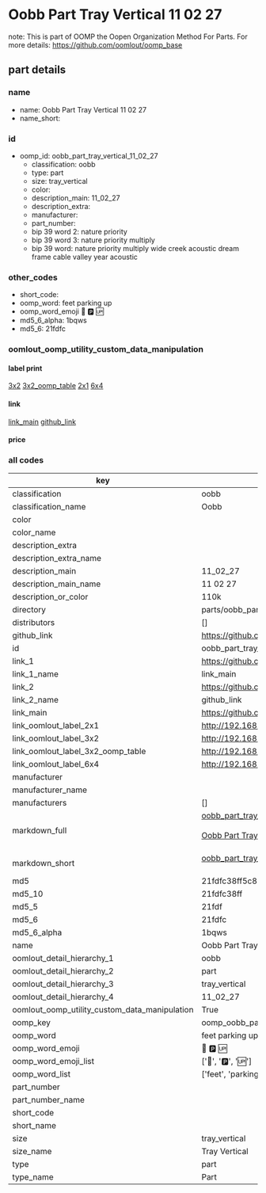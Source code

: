 # Oobb Part Tray Vertical 11 02 27  

note: This is part of OOMP the Oopen Organization Method For Parts. For more details: https://github.com/oomlout/oomp_base

##  part details





### name
* name: Oobb Part Tray Vertical 11 02 27
* name_short: 
### id
* oomp_id: oobb_part_tray_vertical_11_02_27
  * classification: oobb
  * type: part
  * size: tray_vertical
  * color: 
  * description_main: 11_02_27
  * description_extra: 
  * manufacturer: 
  * part_number: 
  * bip 39 word 2: nature priority
  * bip 39 word 3: nature priority multiply
  * bip 39 word: nature priority multiply wide creek acoustic dream frame cable valley year acoustic

### other_codes
* short_code: 
* oomp_word: feet parking up
* oomp_word_emoji :feet: :parking: :up:
* md5_6_alpha: 1bqws
* md5_6: 21fdfc






### oomlout_oomp_utility_custom_data_manipulation
#### label print
[3x2](http://192.168.1.245:1112/?label=oomp%201bqws)
[3x2_oomp_table](http://192.168.1.107:1112/?label=oomp%201bqws)
[2x1](http://192.168.1.242:1112/?label=oomp%201bqws)
[6x4](http://192.168.1.55:1112/?label=oomp%201bqws)    

#### link

[link_main](https://github.com/oomlout/oomlout_oomp_current_version_messy/tree/main/parts/oobb_part_tray_vertical_11_02_27) [github_link](https://github.com/oomlout/oomlout_oomp_part_src/tree/main/parts/oobb_part_tray_vertical_11_02_27)                             

#### price







### all codes 
| key | value |  
| --- | --- |  
| classification | oobb |  
| classification_name | Oobb |  
| color |  |  
| color_name |  |  
| description_extra |  |  
| description_extra_name |  |  
| description_main | 11_02_27 |  
| description_main_name | 11 02 27 |  
| description_or_color | 110k |  
| directory | parts/oobb_part_tray_vertical_11_02_27 |  
| distributors | [] |  
| github_link | https://github.com/oomlout/oomlout_oomp_part_src/tree/main/parts/oobb_part_tray_vertical_11_02_27 |  
| id | oobb_part_tray_vertical_11_02_27 |  
| link_1 | https://github.com/oomlout/oomlout_oomp_current_version_messy/tree/main/parts/oobb_part_tray_vertical_11_02_27 |  
| link_1_name | link_main |  
| link_2 | https://github.com/oomlout/oomlout_oomp_part_src/tree/main/parts/oobb_part_tray_vertical_11_02_27 |  
| link_2_name | github_link |  
| link_main | https://github.com/oomlout/oomlout_oomp_current_version_messy/tree/main/parts/oobb_part_tray_vertical_11_02_27 |  
| link_oomlout_label_2x1 | http://192.168.1.242:1112/?label=oomp%201bqws |  
| link_oomlout_label_3x2 | http://192.168.1.245:1112/?label=oomp%201bqws |  
| link_oomlout_label_3x2_oomp_table | http://192.168.1.107:1112/?label=oomp%201bqws |  
| link_oomlout_label_6x4 | http://192.168.1.55:1112/?label=oomp%201bqws |  
| manufacturer |  |  
| manufacturer_name |  |  
| manufacturers | [] |  
| markdown_full | [oobb_part_tray_vertical_11_02_27](https://github.com/oomlout/oomlout_oomp_current_version_messy/tree/main/parts/oobb_part_tray_vertical_11_02_27)<br>[](https://github.com/oomlout/oomlout_oomp_current_version_messy/tree/main/parts/oobb_part_tray_vertical_11_02_27)<br>[Oobb Part Tray Vertical 11 02 27](https://github.com/oomlout/oomlout_oomp_current_version_messy/tree/main/parts/oobb_part_tray_vertical_11_02_27)<br><br> |  
| markdown_short | [oobb_part_tray_vertical_11_02_27](https://github.com/oomlout/oomlout_oomp_current_version_messy/tree/main/parts/oobb_part_tray_vertical_11_02_27)<br><br> |  
| md5 | 21fdfc38ff5c885008199fab22eabc9b |  
| md5_10 | 21fdfc38ff |  
| md5_5 | 21fdf |  
| md5_6 | 21fdfc |  
| md5_6_alpha | 1bqws |  
| name | Oobb Part Tray Vertical 11 02 27 |  
| oomlout_detail_hierarchy_1 | oobb |  
| oomlout_detail_hierarchy_2 | part |  
| oomlout_detail_hierarchy_3 | tray_vertical |  
| oomlout_detail_hierarchy_4 | 11_02_27 |  
| oomlout_oomp_utility_custom_data_manipulation | True |  
| oomp_key | oomp_oobb_part_tray_vertical_11_02_27 |  
| oomp_word | feet parking up |  
| oomp_word_emoji | :feet: :parking: :up: |  
| oomp_word_emoji_list | [':feet:', ':parking:', ':up:'] |  
| oomp_word_list | ['feet', 'parking', 'up'] |  
| part_number |  |  
| part_number_name |  |  
| short_code |  |  
| short_name |  |  
| size | tray_vertical |  
| size_name | Tray Vertical |  
| type | part |  
| type_name | Part |  
